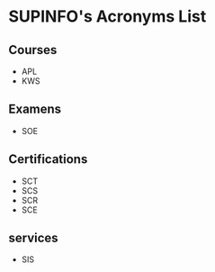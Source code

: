 # SUPINFO's Acronyms List
## Courses
- APL
- KWS

## Examens
- SOE

## Certifications
- SCT
- SCS
- SCR
- SCE

## services
- SIS
